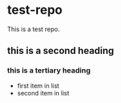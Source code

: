 # test-repo
This is a test repo. 
## this is a second heading 
### this is a tertiary heading
* first item in list
* second item in list
